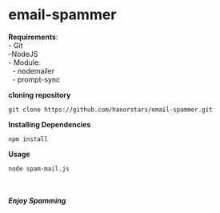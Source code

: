 # email-spammer
**Requirements**:<br>
\- Git<br>
\-NodeJS<br>
\- Module:<br>
  - nodemailer<br>
  - prompt-sync<br>

**cloning repository**<br>
```console
git clone https://github.com/haxorstars/email-spammer.git
```

**Installing Dependencies**<br>
```console
npm install
```

**Usage**<br>
```console
node spam-mail.js
```
<br><br>
**_Enjoy Spamming_**

